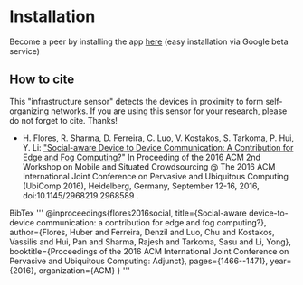 Installation
============

Become a peer by installing the app [here](https://play.google.com/apps/testing/fi.cs.ubicomp.detector) (easy installation via Google beta service)


How to cite
-----------
This "infrastructure sensor" detects the devices in proximity to form self-organizing networks. If you are using this sensor for your research, please do not forget to cite. Thanks!

- H. Flores, R. Sharma, D. Ferreira, C. Luo, V. Kostakos, S. Tarkoma, P. Hui, Y. Li: ["Social-aware Device to Device Communication: A Contribution for Edge and Fog Computing?"](http://dl.acm.org/citation.cfm?id=2968589) In Proceeding of the 2016 ACM 2nd Workshop on Mobile and Situated Crowdsourcing @ The 2016 ACM International Joint Conference on Pervasive and Ubiquitous Computing (UbiComp 2016), Heidelberg, Germany, September 12-16, 2016, doi:10.1145/2968219.2968589 .

BibTex
'''
@inproceedings{flores2016social,
  title={Social-aware device-to-device communication: a contribution for edge and fog computing?},
  author={Flores, Huber and Ferreira, Denzil and Luo, Chu and Kostakos, Vassilis and Hui, Pan and Sharma, Rajesh and Tarkoma, Sasu and Li, Yong},
  booktitle={Proceedings of the 2016 ACM International Joint Conference on Pervasive and Ubiquitous Computing: Adjunct},
  pages={1466--1471},
  year={2016},
  organization={ACM}
}
'''


